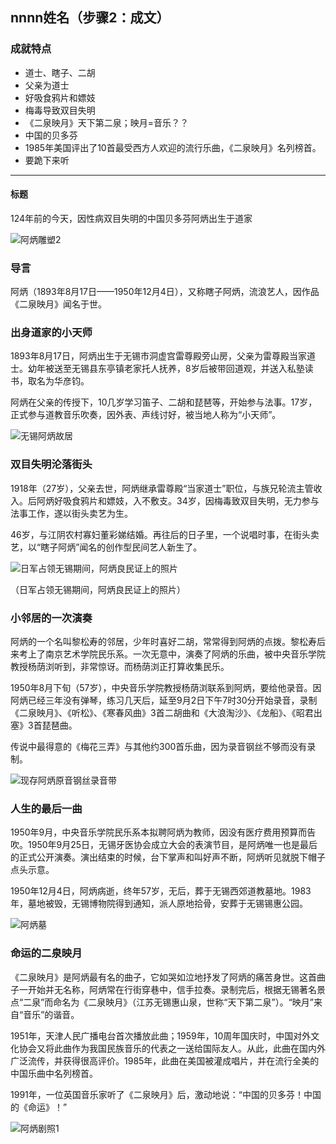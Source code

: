 ## nnnn姓名（步骤2：成文）

### 成就特点

- 道士、瞎子、二胡
- 父亲为道士
- 好吸食鸦片和嫖妓
- 梅毒导致双目失明
- 《二泉映月》天下第二泉；映月=音乐？？
- 中国的贝多芬
- 1985年美国评出了10首最受西方人欢迎的流行乐曲，《二泉映月》名列榜首。
- 要跪下来听


---

#### 标题

124年前的今天，因性病双目失明的中国贝多芬阿炳出生于道家

![阿炳雕塑2](阿炳雕塑2.jpg)

### 导言

阿炳（1893年8月17日——1950年12月4日），又称瞎子阿炳，流浪艺人，因作品《二泉映月》闻名于世。

### 出身道家的小天师

1893年8月17日，阿炳出生于无锡市洞虚宫雷尊殿旁山房，父亲为雷尊殿当家道士。幼年被送至无锡县东亭镇老家托人抚养，8岁后被带回道观，并送入私塾读书，取名为华彦钧。

阿炳在父亲的传授下，10几岁学习笛子、二胡和琵琶等，开始参与法事。17岁，正式参与道教音乐吹奏，因外表、声线讨好，被当地人称为“小天师”。

![无锡阿炳故居](无锡阿炳故居.jpg)

### 双目失明沦落街头

1918年（27岁），父亲去世，阿炳继承雷尊殿“当家道士”职位，与族兄轮流主管收入。后阿炳好吸食鸦片和嫖妓，入不敷支。34岁，因梅毒致双目失明，无力参与法事工作，遂以街头卖艺为生。

46岁，与江阴农村寡妇董彩娣结婚。再往后的日子里，一个说唱时事，在街头卖艺，以“瞎子阿炳”闻名的创作型民间艺人新生了。

![日军占领无锡期间，阿炳良民证上的照片](日军占领无锡期间，阿炳良民证上的照片.jpg)

（日军占领无锡期间，阿炳良民证上的照片）

### 小邻居的一次演奏

阿炳的一个名叫黎松寿的邻居，少年时喜好二胡，常常得到阿炳的点拨。黎松寿后来考上了南京艺术学院民乐系。一次无意中，演奏了阿炳的乐曲，被中央音乐学院教授杨荫浏听到，非常惊讶。而杨荫浏正打算收集民乐。

1950年8月下旬（57岁），中央音乐学院教授杨荫浏联系到阿炳，要给他录音。因阿炳已经三年没有弹琴，练习几天后，延至9月2日下午7时30分开始录音，录制《二泉映月》、《听松》、《寒春风曲》3首二胡曲和《大浪淘沙》、《龙船》、《昭君出塞》3首琵琶曲。

传说中最得意的《梅花三弄》与其他约300首乐曲，因为录音钢丝不够而没有录制。

![现存阿炳原音钢丝录音带](现存阿炳原音钢丝录音带.jpg)

### 人生的最后一曲

1950年9月，中央音乐学院民乐系本拟聘阿炳为教师，因没有医疗费用预算而告吹。1950年9月25日，无锡牙医协会成立大会的表演节目，是阿炳唯一也是最后的正式公开演奏。演出结束的时候，台下掌声和叫好声不断，阿炳听见就脱下帽子点头示意。

1950年12月4日，阿炳病逝，终年57岁，无后，葬于无锡西郊道教墓地。1983年，墓地被毁，无锡博物院得到通知，派人原地拾骨，安葬于无锡锡惠公园。

![阿炳墓](阿炳墓.jpeg)

### 命运的二泉映月

《二泉映月》是阿炳最有名的曲子，它如哭如泣地抒发了阿炳的痛苦身世。这首曲子一开始并无名称，阿炳常在行街穿巷中，信手拉奏。录制完后，根据无锡著名景点“二泉”而命名为《二泉映月》（江苏无锡惠山泉，世称“天下第二泉”）。“映月”来自“音乐”的谐音。

1951年，天津人民广播电台首次播放此曲；1959年，10周年国庆时，中国对外文化协会又将此曲作为我国民族音乐的代表之一送给国际友人。从此，此曲在国内外广泛流传，并获得很高评价。1985年，此曲在美国被灌成唱片，并在流行全美的中国乐曲中名列榜首。

1991年，一位英国音乐家听了《二泉映月》后，激动地说：“中国的贝多芬！中国的《命运》！”

![阿炳剧照1](阿炳剧照1.jpg)